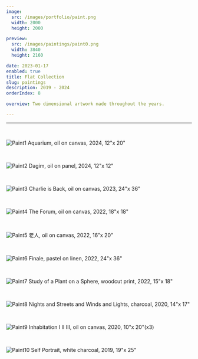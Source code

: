 ```yaml
---
image:
  src: /images/portfolio/paint.png
  width: 2000
  height: 2000

preview:
  src: /images/paintings/paint0.png
  width: 3840
  height: 2160

date: 2023-01-17
enabled: true
title: Flat Collection
slug: paintings
description: 2019 - 2024
orderIndex: 8

overview: Two dimensional artwork made throughout the years.

---
```



---

&nbsp;

![Paint1](/images/paintings/paint1.png "paint1")
Aquarium, oil on canvas, 2024, 12"x 20"

&nbsp;

![Paint2](/images/paintings/paint2.png "paint2")
Dagim, oil on panel, 2024, 12"x 12"

&nbsp;

![Paint3](/images/paintings/paint3.png "paint3")
Charlie is Back, oil on canvas, 2023, 24"x 36"

&nbsp;

![Paint4](/images/paintings/paint4.png "paint4")
The Forum, oil on canvas, 2022, 18"x 18"

&nbsp;

![Paint5](/images/paintings/paint5.png "paint5")
老人, oil on canvas, 2022, 16”x 20”

&nbsp;

![Paint6](/images/paintings/paint6.png "paint6")
Finale, pastel on linen, 2022, 24"x 36"

&nbsp;

![Paint7](/images/paintings/paint7.png "paint7")
Study of a Plant on a Sphere, woodcut print, 2022, 15"x 18"

&nbsp;

![Paint8](/images/paintings/paint8.png "paint8")
Nights and Streets and Winds and Lights, charcoal, 2020, 14"x 17"

&nbsp;

![Paint9](/images/paintings/paint9.png "paint9")
Inhabitation I II III, oil on canvas, 2020, 10"x 20"(x3)

&nbsp;

![Paint10](/images/paintings/paint10.png "paint10")
Self Portrait, white charcoal, 2019, 19"x 25"



